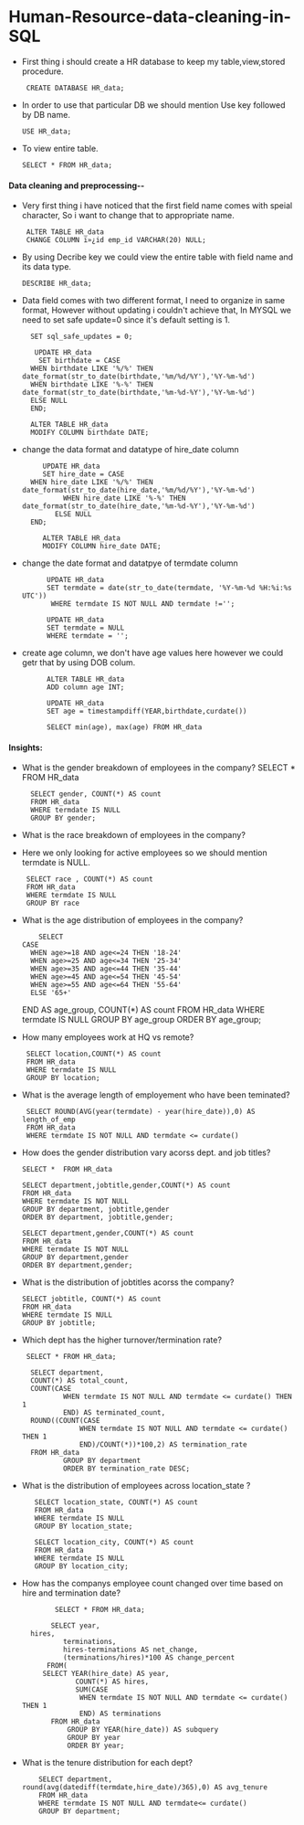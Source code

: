 # Human-Resource-data-cleaning-in-SQL
- First thing i should create a HR database to keep my table,view,stored procedure.
  
       CREATE DATABASE HR_data;
 - In order to use that particular DB we should mention Use key followed by DB name.
   
       USE HR_data;
   
 - To view entire table.
   
       SELECT * FROM HR_data;

#### Data cleaning and preprocessing--

- Very first thing i have noticed that the first field name comes with speial character, So i want to change that to appropriate name.
  
       ALTER TABLE HR_data
       CHANGE COLUMN ï»¿id emp_id VARCHAR(20) NULL;

- By using Decribe key we could view the entire table with field name and its data type.
   
      DESCRIBE HR_data;
  
- Data field comes with two different format, I need to organize in same format, However without updating i couldn't achieve that, In MYSQL we need to set safe update=0 since it's default setting is 1.
  
        SET sql_safe_updates = 0;

         UPDATE HR_data
          SET birthdate = CASE
		WHEN birthdate LIKE '%/%' THEN date_format(str_to_date(birthdate,'%m/%d/%Y'),'%Y-%m-%d')
        WHEN birthdate LIKE '%-%' THEN date_format(str_to_date(birthdate,'%m-%d-%Y'),'%Y-%m-%d')
        ELSE NULL
		END;
	
        ALTER TABLE HR_data
        MODIFY COLUMN birthdate DATE;


- change the data format and datatype of hire_date column
   
           UPDATE HR_data
           SET hire_date = CASE
		WHEN hire_date LIKE '%/%' THEN date_format(str_to_date(hire_date,'%m/%d/%Y'),'%Y-%m-%d')
                WHEN hire_date LIKE '%-%' THEN date_format(str_to_date(hire_date,'%m-%d-%Y'),'%Y-%m-%d')
              ELSE NULL
		END;
        
           ALTER TABLE HR_data
           MODIFY COLUMN hire_date DATE;

- change the date format and datatpye of termdate column
  
            UPDATE HR_data
            SET termdate = date(str_to_date(termdate, '%Y-%m-%d %H:%i:%s UTC'))
             WHERE termdate IS NOT NULL AND termdate !='';

            UPDATE HR_data
            SET termdate = NULL
            WHERE termdate = '';

- create age column, we don't have age values here however we could getr that by using DOB colum.
  
            ALTER TABLE HR_data
            ADD column age INT;

            UPDATE HR_data
            SET age = timestampdiff(YEAR,birthdate,curdate())

            SELECT min(age), max(age) FROM HR_data
  
#### Insights:

-  What is the gender breakdown of employees in the company?
        SELECT * FROM HR_data

         SELECT gender, COUNT(*) AS count 
         FROM HR_data
         WHERE termdate IS NULL
         GROUP BY gender;

  - What is the race breakdown of employees in the company?
  - Here we only looking for active employees so we should mention termdate is NULL.
       
         SELECT race , COUNT(*) AS count
         FROM HR_data
         WHERE termdate IS NULL
         GROUP BY race

- What is the age distribution of employees in the company?

          SELECT 
	  CASE
		WHEN age>=18 AND age<=24 THEN '18-24'
        WHEN age>=25 AND age<=34 THEN '25-34'
        WHEN age>=35 AND age<=44 THEN '35-44'
        WHEN age>=45 AND age<=54 THEN '45-54'
        WHEN age>=55 AND age<=64 THEN '55-64'
        ELSE '65+'
	END AS age_group,
         COUNT(*) AS count
         FROM HR_data
         WHERE termdate IS NULL
         GROUP BY age_group
         ORDER BY age_group;
    
- How many employees work at HQ vs remote?

       SELECT location,COUNT(*) AS count
       FROM HR_data
       WHERE termdate IS NULL
       GROUP BY location;

- What is the average length of employement who have been teminated?
  
       SELECT ROUND(AVG(year(termdate) - year(hire_date)),0) AS length_of_emp
       FROM HR_data
       WHERE termdate IS NOT NULL AND termdate <= curdate()

- How does the gender distribution vary acorss dept. and job titles?
  
      SELECT *  FROM HR_data

      SELECT department,jobtitle,gender,COUNT(*) AS count
      FROM HR_data
      WHERE termdate IS NOT NULL
      GROUP BY department, jobtitle,gender
      ORDER BY department, jobtitle,gender;

      SELECT department,gender,COUNT(*) AS count
      FROM HR_data
      WHERE termdate IS NOT NULL
      GROUP BY department,gender
      ORDER BY department,gender;

- What is the distribution of jobtitles acorss the company?
  
      SELECT jobtitle, COUNT(*) AS count
      FROM HR_data
      WHERE termdate IS NULL
      GROUP BY jobtitle;

- Which dept has the higher turnover/termination rate?

       SELECT * FROM HR_data;

        SELECT department,
		COUNT(*) AS total_count,
        COUNT(CASE
				WHEN termdate IS NOT NULL AND termdate <= curdate() THEN 1 
				END) AS terminated_count,
		ROUND((COUNT(CASE
					WHEN termdate IS NOT NULL AND termdate <= curdate() THEN 1 
                    END)/COUNT(*))*100,2) AS termination_rate
		FROM HR_data
                GROUP BY department
                ORDER BY termination_rate DESC;
        
        
- What is the distribution of employees across location_state ?
  
         SELECT location_state, COUNT(*) AS count
         FROM HR_data
         WHERE termdate IS NULL
         GROUP BY location_state;

         SELECT location_city, COUNT(*) AS count
         FROM HR_data
         WHERE termdate IS NULL
         GROUP BY location_city;

- How has the companys employee count changed over time based on hire and termination date?
  
              SELECT * FROM HR_data;

             SELECT year,
		hires,
                terminations,
                hires-terminations AS net_change,
                (terminations/hires)*100 AS change_percent
	        FROM(
		   SELECT YEAR(hire_date) AS year,
                   COUNT(*) AS hires,
                   SUM(CASE 
		            WHEN termdate IS NOT NULL AND termdate <= curdate() THEN 1 
		            END) AS terminations
			 FROM HR_data
                 GROUP BY YEAR(hire_date)) AS subquery
                 GROUP BY year
                 ORDER BY year;

- What is the tenure distribution for each dept?
  
          SELECT department, round(avg(datediff(termdate,hire_date)/365),0) AS avg_tenure
          FROM HR_data
          WHERE termdate IS NOT NULL AND termdate<= curdate()
          GROUP BY department;
